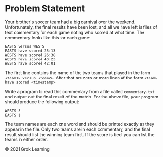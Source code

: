 # Problem Statement

Your brother's soccer team had a big carnival over the weekend. Unfortunately, the final results have been lost, and all we have left is files of text commentary for each game noting who scored at what time. The commentary looks like this for each game:

    EASTS versus WESTS
    EASTS have scored 25:13
    WESTS have scored 26:38
    WESTS have scored 40:23
    WESTS have scored 42:01

The first line contains the name of the two teams that played in the form `<team1> versus <team2>`. After that are zero or more lines of the form `<team> have scored <timestamp>`

Write a program to read this commentary from a file called `commentary.txt` and output out the final result of the match. For the above file, your program should produce the following output:

    WESTS 3
    EASTS 1

The team names are each one word and should be printed exactly as they appear in the file. Only two teams are in each commentary, and the final result should list the winning team first. If the score is tied, you can list the teams in either order.

© 2021 Grok Learning